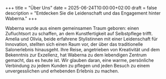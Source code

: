 +++
title = "Über Uns"
date = 2025-06-24T10:00:00+02:00
draft = false
description = "Entdecken Sie die Leidenschaft und das Engagement hinter Waberna."
+++

Waberna wurde aus einem gemeinsamen Traum geboren: einen Zufluchtsort zu schaffen, an dem Kunstfertigkeit auf Selbstpflege trifft. Amelia und Olivia, beide erfahrene Stylistinnen mit einer Leidenschaft für Innovation, stellten sich einen Raum vor, der über das traditionelle Salonerlebnis hinausgeht. Ihre Reise, angetrieben von Kreativität und dem Bekenntnis zur Exzellenz, hat Waberna zu dem lebendigen Zentrum gemacht, das es heute ist. Wir glauben daran, eine warme, persönliche Verbindung zu jedem Kunden zu pflegen und jeden Besuch zu einem unvergesslichen und erhebenden Erlebnis zu machen.
